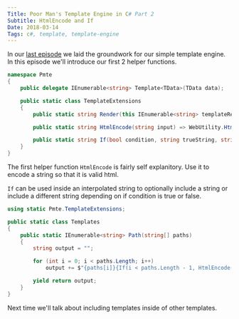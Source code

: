```yaml
---
Title: Poor Man's Template Engine in C# Part 2
Subtitle: HtmlEncode and If
Date: 2018-03-14
Tags: c#, template, template-engine
---
```


In our [last episode](blog/2018/poor-mans-template-engine-1.html) we laid the groundwork for our
simple template engine. In this episode we'll introduce our first 2 helper functions.

<!--more-->

```c#
namespace Pmte
{
    public delegate IEnumerable<string> Template<TData>(TData data);

    public static class TemplateExtensions
    {   
        public static string Render(this IEnumerable<string> templateResult) => string.Join(Environment.NewLine, templateResult);

        public static string HtmlEncode(string input) => WebUtility.HtmlEncode(input);

        public static string If(bool condition, string trueString, string falseString = null) => condition ? trueString : falseString;
    }
}
```

The first helper function `HtmlEncode` is fairly self explanitory. Use it to encode a string so that it is valid html.

`If` can be used inside an interpolated string to optionally include a string or include a different string depending on
if condition is true or false.

```c#
using static Pmte.TemplateExtensions;

public static class Templates
{
    public static IEnumerable<string> Path(string[] paths)
    {
        string output = "";

        for (int i = 0; i < paths.Length; i++)
            output += $"{paths[i]}{If(i < paths.Length - 1, HtmlEncode(" >"))}";

        yield return output;
    }
}
```

Next time we'll talk about including templates inside of other templates.
